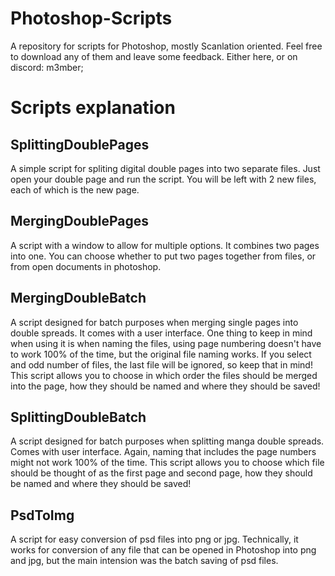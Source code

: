 # Photoshop-Scripts
A repository for scripts for Photoshop, mostly Scanlation oriented. Feel free to download any of them and leave some feedback. Either here, or on discord: m3mber;

# Scripts explanation
## SplittingDoublePages
A simple script for spliting digital double pages into two separate files. Just open your double page and run the script. You will be left with 2 new files, each of which is the new page.

## MergingDoublePages
A script with a window to allow for multiple options. It combines two pages into one. You can choose whether to put two pages together from files, or from open documents in photoshop. 

## MergingDoubleBatch
A script designed for batch purposes when merging single pages into double spreads. It comes with a user interface. One thing to keep in mind when using it is when naming the files, using page numbering doesn't have to work 100% of the time, but the original file naming works. If you select and odd number of files, the last file will be ignored, so keep that in mind!
This script allows you to choose in which order the files should be merged into the page, how they should be named and where they should be saved!

## SplittingDoubleBatch
A script designed for batch purposes when splitting manga double spreads. Comes with user interface. Again, naming that includes the page numbers might not work 100% of the time. 
This script allows you to choose which file should be thought of as the first page and second page, how they should be named and where they should be saved!

## PsdToImg
A script for easy conversion of psd files into png or jpg. Technically, it works for conversion of any file that can be opened in Photoshop into png and jpg, but the main intension was the batch saving of psd files.